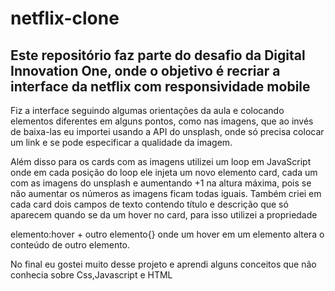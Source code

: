 # netflix-clone
## Este repositório faz parte do desafio da Digital Innovation One, onde o objetivo é recriar a interface da netflix com responsividade mobile

Fiz a interface seguindo algumas orientações da aula e colocando elementos diferentes em alguns pontos, como nas imagens, que ao invés de baixa-las eu importei usando a API do unsplash, onde só precisa colocar um link e se pode especificar a qualidade da imagem.

Além disso para os cards com as imagens utilizei um loop em JavaScript onde em cada posição do loop ele injeta um novo elemento card, cada um com as imagens do unsplash e aumentando +1 na altura máxima, pois se não aumentar os números as imagens ficam todas iguais. Também criei em cada card dois campos de texto contendo título e descrição que só aparecem quando se da um hover no card, para isso utilizei a propriedade 

elemento:hover + outro elemento{} onde um hover em um elemento altera o conteúdo de outro elemento.

No final eu gostei muito desse projeto e aprendi alguns conceitos que não conhecia sobre Css,Javascript e HTML
